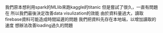 我們原本想利用spark的MLlib來跑kaggle的titanic
但是嘗試了很久，一直有問題在
所以我們最後決定改善data visulization的效能
由於資料量過大，讀取firebase資料可能造成時間延遲的問題
我們把資料先存在本地端，以增加讀取的速度
想辦法改善loading過久的問題
